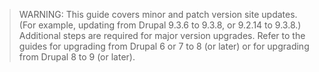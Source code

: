 <!-- note-warning -->
> WARNING: This guide covers&nbsp;minor&nbsp;and patch version site updates. (For example, updating from Drupal 9.3.6 to 9.3.8, or 9.2.14 to 9.3.8.)
Additional steps are required for major version upgrades.&nbsp;Refer to the guides for&nbsp;upgrading from Drupal 6 or 7 to 8 (or later) or for&nbsp;upgrading from Drupal 8 to 9 (or later).